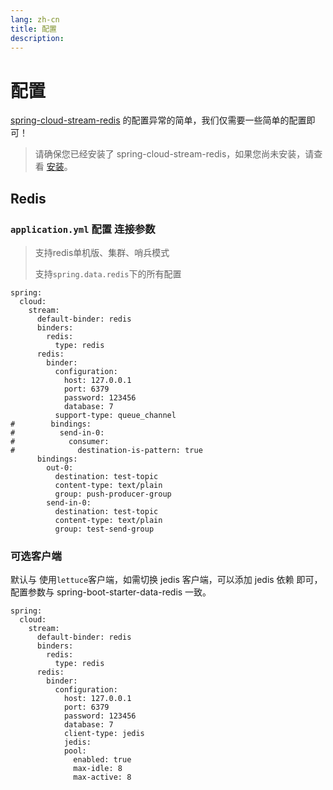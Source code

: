 ```yaml
---
lang: zh-cn
title: 配置
description: 
---
```

# 配置

[spring-cloud-stream-redis](https://github.com/guoshiqiufeng/spring-cloud-stream-redis) 的配置异常的简单，我们仅需要一些简单的配置即可！

> 请确保您已经安装了 spring-cloud-stream-redis，如果您尚未安装，请查看 [安装](install.md)。

## Redis

### `application.yml` 配置 连接参数
> 支持redis单机版、集群、哨兵模式
>
> 支持`spring.data.redis`下的所有配置
>

```yaml:no-line-numbers
spring:
  cloud:
    stream:
      default-binder: redis
      binders:
        redis:
          type: redis
      redis:
        binder:
          configuration:
            host: 127.0.0.1
            port: 6379
            password: 123456
            database: 7
          support-type: queue_channel
#        bindings:
#          send-in-0:
#            consumer:
#              destination-is-pattern: true
      bindings:
        out-0:
          destination: test-topic
          content-type: text/plain
          group: push-producer-group
        send-in-0:
          destination: test-topic
          content-type: text/plain
          group: test-send-group
```


### 可选客户端

默认与 使用`lettuce`客户端，如需切换 jedis 客户端，可以添加 jedis 依赖 即可，配置参数与 spring-boot-starter-data-redis 一致。

```yaml:no-line-numbers
spring:
  cloud:
    stream:
      default-binder: redis
      binders:
        redis:
          type: redis
      redis:
        binder:
          configuration:
            host: 127.0.0.1
            port: 6379
            password: 123456
            database: 7
            client-type: jedis
            jedis:
            pool:
              enabled: true
              max-idle: 8
              max-active: 8

```

